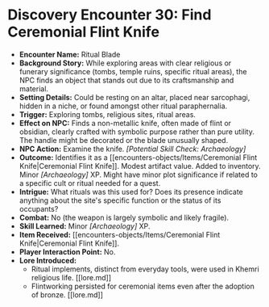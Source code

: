 # Discovery Encounter 30: Find Ceremonial Flint Knife

*   **Encounter Name:** Ritual Blade
*   **Background Story:** While exploring areas with clear religious or funerary significance (tombs, temple ruins, specific ritual areas), the NPC finds an object that stands out due to its craftsmanship and material.
*   **Setting Details:** Could be resting on an altar, placed near sarcophagi, hidden in a niche, or found amongst other ritual paraphernalia.
*   **Trigger:** Exploring tombs, religious sites, ritual areas.
*   **Effect on NPC:** Finds a non-metallic knife, often made of flint or obsidian, clearly crafted with symbolic purpose rather than pure utility. The handle might be decorated or the blade unusually shaped.
*   **NPC Action:** Examine the knife. *[Potential Skill Check: Archaeology]*
*   **Outcome:** Identifies it as a [[encounters-objects/Items/Ceremonial Flint Knife|Ceremonial Flint Knife]]. Modest artifact value. Added to inventory. Minor *[Archaeology]* XP. Might have minor plot significance if related to a specific cult or ritual needed for a quest.
*   **Intrigue:** What rituals was this used for? Does its presence indicate anything about the site's specific function or the status of its occupants?
*   **Combat:** No (the weapon is largely symbolic and likely fragile).
*   **Skill Learned:** Minor *[Archaeology]* XP.
*   **Item Received:** [[encounters-objects/Items/Ceremonial Flint Knife|Ceremonial Flint Knife]].
*   **Player Interaction Point:** No.
*   **Lore Introduced:**
    *   Ritual implements, distinct from everyday tools, were used in Khemri religious life. \[[lore.md]]
    *   Flintworking persisted for ceremonial items even after the adoption of bronze. \[[lore.md]] 